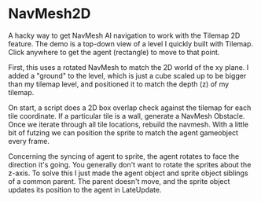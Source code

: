 # NavMesh2D
A hacky way to get NavMesh AI navigation to work with the Tilemap 2D feature. The demo is a top-down view of a level I quickly built with Tilemap. Click anywhere to get the agent (rectangle) to move to that point.

First, this uses a rotated NavMesh to match the 2D world of the xy plane. I added a "ground" to the level, which is just a cube scaled up to be bigger than my tilemap level, and positioned it to match the depth (z) of my tilemap.

On start, a script does a 2D box overlap check against the tilemap for each tile coordinate. If a particular tile is a wall, generate a NavMesh Obstacle. Once we iterate through all tile locations, rebuild the navmesh. With a little bit of futzing we can position the sprite to match the agent gameobject every frame.

Concerning the syncing of agent to sprite, the agent rotates to face the direction it's going. You generally don't want to rotate the sprites about the z-axis. To solve this I just made the agent object and sprite object siblings of a common parent. The parent doesn't move, and the sprite object updates its position to the agent in LateUpdate.
